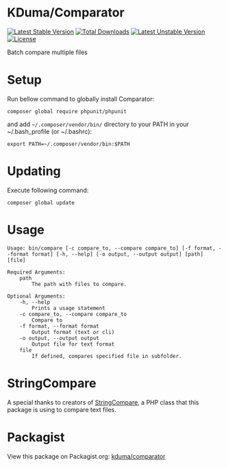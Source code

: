 # KDuma/Comparator
[![Latest Stable Version](https://poser.pugx.org/kduma/comparator/v/stable.svg)](https://packagist.org/packages/kduma/comparator)
[![Total Downloads](https://poser.pugx.org/kduma/comparator/downloads.svg)](https://packagist.org/packages/kduma/comparator)
[![Latest Unstable Version](https://poser.pugx.org/kduma/comparator/v/unstable.svg)](https://packagist.org/packages/kduma/comparator)
[![License](https://poser.pugx.org/kduma/comparator/license.svg)](https://packagist.org/packages/kduma/comparator)

Batch compare multiple files

# Setup
Run bellow command to globally install Comparator:

    composer global require phpunit/phpunit
    
and add `~/.composer/vendor/bin/` directory to your PATH in your ~/.bash_profile (or ~/.bashrc):
	
	export PATH=~/.composer/vendor/bin:$PATH

# Updating
Execute following command:

    composer global update

# Usage

    Usage: bin/compare [-c compare_to, --compare compare_to] [-f format, --format format] [-h, --help] [-o output, --output output] [path] [file]

    Required Arguments:
    	path
    		The path with files to compare.

    Optional Arguments:
    	-h, --help
    		Prints a usage statement
    	-c compare_to, --compare compare_to
    		Compare to
    	-f format, --format format
    		Output format (text or cli)
    	-o output, --output output
    		Output file for text format
    	file
    		If defined, compares specified file in subfolder.

# StringCompare
A special thanks to creators of [StringCompare](https://github.com/akalongman/php-string-compare), a PHP class that this package is using to compare text files.

# Packagist
View this package on Packagist.org: [kduma/comparator](https://packagist.org/packages/kduma/comparator)